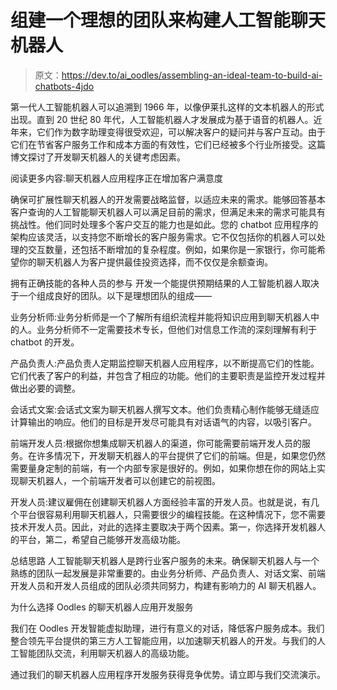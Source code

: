 # 组建一个理想的团队来构建人工智能聊天机器人

> 原文：<https://dev.to/ai_oodles/assembling-an-ideal-team-to-build-ai-chatbots-4jdo>

第一代人工智能机器人可以追溯到 1966 年，以像伊莱扎这样的文本机器人的形式出现。直到 20 世纪 80 年代，人工智能机器人才发展成为基于语音的机器人。近年来，它们作为数字助理变得很受欢迎，可以解决客户的疑问并与客户互动。由于它们在节省客户服务工作和成本方面的有效性，它们已经被多个行业所接受。这篇博文探讨了开发聊天机器人的关键考虑因素。

阅读更多内容:聊天机器人应用程序正在增加客户满意度

确保可扩展性聊天机器人的开发需要战略监督，以适应未来的需求。能够回答基本客户查询的人工智能聊天机器人可以满足目前的需求，但满足未来的需求可能具有挑战性。他们同时处理多个客户交互的能力也是如此。您的 chatbot 应用程序的架构应该灵活，以支持您不断增长的客户服务需求。它不仅包括你的机器人可以处理的交互数量，还包括不断增加的复杂程度。例如，如果你是一家银行，你可能希望你的聊天机器人为客户提供最佳投资选择，而不仅仅是余额查询。

拥有正确技能的各种人员的参与
开发一个能提供预期结果的人工智能机器人取决于一个组成良好的团队。以下是理想团队的组成——

业务分析师:业务分析师是一个了解所有组织流程并能将知识应用到聊天机器人中的人。业务分析师不一定需要技术专长，但他们对信息工作流的深刻理解有利于 chatbot 的开发。

产品负责人:产品负责人定期监控聊天机器人应用程序，以不断提高它们的性能。它们代表了客户的利益，并包含了相应的功能。他们的主要职责是监控开发过程并做出必要的调整。

会话式文案:会话式文案为聊天机器人撰写文本。他们负责精心制作能够无缝适应计算输出的响应。他们的目标是开发尽可能具有对话语气的内容，以吸引客户。

前端开发人员:根据你想集成聊天机器人的渠道，你可能需要前端开发人员的服务。在许多情况下，开发聊天机器人的平台提供了它们的前端。但是，如果您仍然需要量身定制的前端，有一个内部专家是很好的。例如，如果你想在你的网站上实现聊天机器人，一个前端开发者可以创建它的前视图。

开发人员:建议雇佣在创建聊天机器人方面经验丰富的开发人员。也就是说，有几个平台很容易利用聊天机器人，只需要很少的编程技能。在这种情况下，您不需要技术开发人员。因此，对此的选择主要取决于两个因素。第一，你选择开发机器人的平台，第二，希望自己能够开发高级功能。

总结思路
人工智能聊天机器人是跨行业客户服务的未来。确保聊天机器人与一个熟练的团队一起发展是非常重要的。由业务分析师、产品负责人、对话文案、前端开发人员和开发人员组成的团队必须共同努力，构建有影响力的 AI 聊天机器人。

为什么选择 Oodles 的聊天机器人应用开发服务

我们在 Oodles 开发智能虚拟助理，进行有意义的对话，降低客户服务成本。我们整合领先平台提供的第三方人工智能应用，以加速聊天机器人的开发。与我们的人工智能团队交流，利用聊天机器人的高级功能。

通过我们的聊天机器人应用程序开发服务获得竞争优势。请立即与我们交流演示。